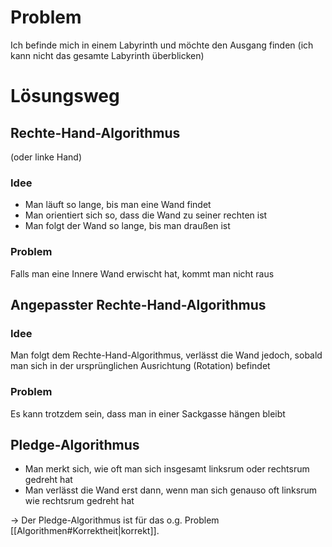 # Problem
Ich befinde mich in einem Labyrinth und möchte den Ausgang finden (ich kann nicht das gesamte Labyrinth überblicken)

# Lösungsweg
## Rechte-Hand-Algorithmus
(oder linke Hand)
### Idee
- Man läuft so lange, bis man eine Wand findet
- Man orientiert sich so, dass die Wand zu seiner rechten ist
- Man folgt der Wand so lange, bis man draußen ist
### Problem
Falls man eine Innere Wand erwischt hat, kommt man nicht raus

## Angepasster Rechte-Hand-Algorithmus
### Idee
Man folgt dem Rechte-Hand-Algorithmus, verlässt die Wand jedoch, sobald man sich in der ursprünglichen Ausrichtung (Rotation) befindet
### Problem
Es kann trotzdem sein, dass man in einer Sackgasse hängen bleibt

## Pledge-Algorithmus
- Man merkt sich, wie oft man sich insgesamt linksrum oder rechtsrum gedreht hat
- Man verlässt die Wand erst dann, wenn man sich genauso oft linksrum wie rechtsrum gedreht hat

-> Der Pledge-Algorithmus ist für das o.g. Problem [[Algorithmen#Korrektheit|korrekt]].